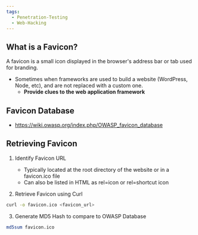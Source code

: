 ```yaml
---
tags:
  - Penetration-Testing
  - Web-Hacking
---
```

## What is a Favicon?
A favicon is a small icon displayed in the browser's address bar or tab used for branding.
- Sometimes when frameworks are used to build a website (WordPress, Node, etc), and are not replaced with a custom one.
	- **Provide clues to the web application framework**

## Favicon Database
- https://wiki.owasp.org/index.php/OWASP_favicon_database

## Retrieving Favicon
1. Identify Favicon URL
	- Typically located at the root directory of the website or in a favicon.ico file
	- Can also be listed in HTML as rel=icon or rel=shortcut icon

2. Retrieve Favicon using Curl
```bash
curl -o favicon.ico <favicon_url>
```

3. Generate MD5 Hash to compare to OWASP Database
```bash
md5sum favicon.ico
```
